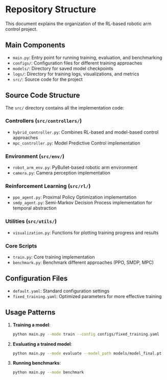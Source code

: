 # Repository Structure

This document explains the organization of the RL-based robotic arm control project.

## Main Components

- `main.py`: Entry point for running training, evaluation, and benchmarking
- `configs/`: Configuration files for different training approaches
- `models/`: Directory for saved model checkpoints
- `logs/`: Directory for training logs, visualizations, and metrics
- `src/`: Source code for the project

## Source Code Structure

The `src/` directory contains all the implementation code:

### Controllers (`src/controllers/`)

- `hybrid_controller.py`: Combines RL-based and model-based control approaches
- `mpc_controller.py`: Model Predictive Control implementation

### Environment (`src/env/`)

- `robot_arm_env.py`: PyBullet-based robotic arm environment
- `camera.py`: Camera perception implementation

### Reinforcement Learning (`src/rl/`)

- `ppo_agent.py`: Proximal Policy Optimization implementation
- `smdp_agent.py`: Semi-Markov Decision Process implementation for temporal abstraction

### Utilities (`src/utils/`)

- `visualization.py`: Functions for plotting training progress and results

### Core Scripts

- `train.py`: Core training implementation
- `benchmark.py`: Benchmark different approaches (PPO, SMDP, MPC)

## Configuration Files

- `default.yaml`: Standard configuration settings
- `fixed_training.yaml`: Optimized parameters for more effective training

## Usage Patterns

1. **Training a model**:
   ```bash
   python main.py --mode train --config configs/fixed_training.yaml
   ```

2. **Evaluating a trained model**:
   ```bash
   python main.py --mode evaluate --model_path models/model_final.pt
   ```

3. **Running benchmarks**:
   ```bash
   python main.py --mode benchmark
   ```